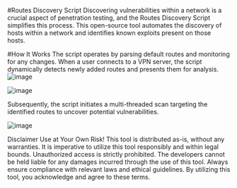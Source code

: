 #Routes Discovery Script
Discovering vulnerabilities within a network is a crucial aspect of penetration testing, and the Routes Discovery Script simplifies this process. This open-source tool automates the discovery of hosts within a network and identifies known exploits present on those hosts.

#How It Works
The script operates by parsing default routes and monitoring for any changes. When a user connects to a VPN server, the script dynamically detects newly added routes and presents them for analysis.
![image](https://github.com/0xGLSS/Routes-discovery-script/assets/85647797/a80f6864-44ca-46ee-b311-7f8e86edf13d)

![image](https://github.com/0xGLSS/Routes-discovery-script/assets/85647797/8d68a468-2c90-4ba2-af84-aafbf31c35c9)

Subsequently, the script initiates a multi-threaded scan targeting the identified routes to uncover potential vulnerabilities.


![image](https://github.com/0xGLSS/Routes-discovery-script/assets/85647797/39d1c452-210a-43e6-8328-06b220f6bb8e)


Disclaimer
Use at Your Own Risk! This tool is distributed as-is, without any warranties. It is imperative to utilize this tool responsibly and within legal bounds. Unauthorized access is strictly prohibited. The developers cannot be held liable for any damages incurred through the use of this tool. Always ensure compliance with relevant laws and ethical guidelines. By utilizing this tool, you acknowledge and agree to these terms.
